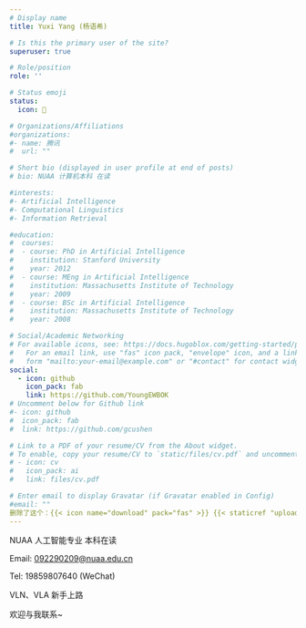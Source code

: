```yaml
---
# Display name
title: Yuxi Yang (杨语希)

# Is this the primary user of the site?
superuser: true

# Role/position
role: ''

# Status emoji
status:
  icon: 💪

# Organizations/Affiliations
#organizations:
#- name: 腾讯
#  url: ""

# Short bio (displayed in user profile at end of posts)
# bio: NUAA 计算机本科 在读

#interests:
#- Artificial Intelligence
#- Computational Linguistics
#- Information Retrieval

#education:
#  courses:
#  - course: PhD in Artificial Intelligence
#    institution: Stanford University
#    year: 2012
#  - course: MEng in Artificial Intelligence
#    institution: Massachusetts Institute of Technology
#    year: 2009
#  - course: BSc in Artificial Intelligence
#    institution: Massachusetts Institute of Technology
#    year: 2008

# Social/Academic Networking
# For available icons, see: https://docs.hugoblox.com/getting-started/page-builder/#icons
#   For an email link, use "fas" icon pack, "envelope" icon, and a link in the
#   form "mailto:your-email@example.com" or "#contact" for contact widget.
social:
  - icon: github
    icon_pack: fab
    link: https://github.com/YoungEWBOK
# Uncomment below for Github link
#- icon: github
#  icon_pack: fab
#  link: https://github.com/gcushen

# Link to a PDF of your resume/CV from the About widget.
# To enable, copy your resume/CV to `static/files/cv.pdf` and uncomment the lines below.
# - icon: cv
#   icon_pack: ai
#   link: files/cv.pdf

# Enter email to display Gravatar (if Gravatar enabled in Config)
#email: ""
删除了这个：{{< icon name="download" pack="fas" >}} {{< staticref "uploads/resume.pdf" "newtab" >}}Download{{< /staticref >}} my resume as a PDF.
---
```


NUAA 人工智能专业 本科在读

Email: 092290209@nuaa.edu.cn

Tel: 19859807640 (WeChat)

VLN、VLA 新手上路

欢迎与我联系~
